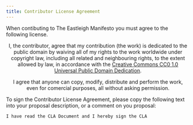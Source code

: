 ```yaml
---
title: Contributor License Agreement
---
```


When contibuting to The Eastleigh Manifesto you must agree to the following license. 

<div class="well" style='max-width: 500px; margin-left: auto; margin-right: auto; text-align: center'>  
  <p>I, the contributor, agree that my contribution (the work) is dedicated to the public domain by waiving all of my rights to the work worldwide under copyright law, including all related and neighbouring rights, to the extent allowed by law, in accordance with the <a rel="license" href="http://creativecommons.org/publicdomain/zero/1.0/">Creative Commons CC0 1.0 Universal Public Domain Dedication</a>.</p>

  <p>I agree that anyone can copy, modify, distribute and perform the work, even for comercial purposes, all without asking permission.</p>
</div>

To sign the Contributor License Agreement, please copy the following text into your proposal description, or a comment on you proposal:

```
I have read the CLA Document and I hereby sign the CLA
```
